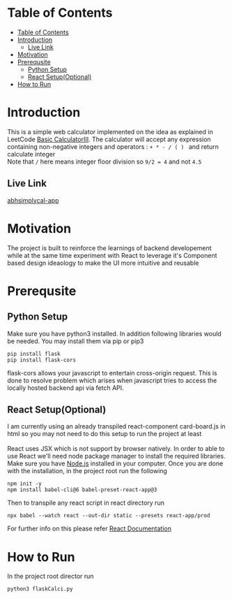 # Table of Contents
- [Table of Contents](#table-of-contents)
- [Introduction](#introduction)
  - [Live Link](#live-link)
- [Motivation](#motivation)
- [Prerequsite](#prerequsite)
  - [Python Setup](#python-setup)
  - [React Setup(Optional)](#react-setupoptional)
- [How to Run](#how-to-run)

# Introduction
This is a simple web calculator implemented on the idea as explained in LeetCode [Basic CalculatorIII](https://leetcode.com/problems/basic-calculator-iii/). The calculator will accept any expression containing non-negative integers and operators : ```+ * - / ( ) ``` and return calculate integer \
Note that `/` here means integer floor division so `9/2 = 4` and not `4.5`

## Live Link
[abhsimplycal-app](https://abhsimplycal-app.herokuapp.com)

# Motivation
The project is built to reinforce the learnings of backend developement while at the same time experiment with React to leverage it's Component based design ideaology to make the UI more intuitive and reusable

# Prerequsite

## Python Setup
Make sure you have python3 installed. In addition following libraries would be needed. You may install them via pip or pip3
```
pip install flask
pip install flask-cors
```
flask-cors allows your javascript to entertain cross-origin request. This is done to resolve problem which arises when javascript tries to access the locally hosted backend api via fetch API.

## React Setup(Optional)
I am currently using an already transpiled react-component card-board.js in html so you may not need to do this setup to run the project at least \
\
React uses JSX which is not support by browser natively. In order to able to use React we'll need node package manager to install the required libraries.  Make sure you have [Node.js](https://nodejs.org/) installed in your computer. Once you are done with the installation, in  the project root run the following
```
npm init -y
npm install babel-cli@6 babel-preset-react-app@3
```
Then to transpile any react script in react directory run
```
npx babel --watch react --out-dir static --presets react-app/prod 
```
For further info on this please refer [React Documentation](https://reactjs.org/docs/add-react-to-a-website.html)


# How to Run
In the project root director run
```
python3 flaskCalci.py
```



